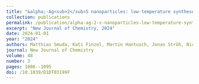 ```yaml
---
title: "&alpha;-Ag<sub>2</sub>S nanoparticles: low-temperature syntheses, crystallisation pathway, and first operando luminescence measurements for sodium-ion battery applications"
collection: publications
permalink: /publication/alpha-ag-2-s-nanoparticles-low-temperature-syntheses-crystal/
excerpt: "New Journal of Chemistry, 2024"
date: 2024-01-01
year: "2024"
authors: Matthias Smuda, Kati Finzel, Martin Hantusch, Jonas Ströh, Nicole Pienack, Azat Khadiev, Huayna Terraschke, Michael Ruck, Thomas Doert
journal: New Journal of Chemistry
volume: 48
number: 3
pages: 1086--1095
doi: /10.1039/D1DT03199F
---
```

